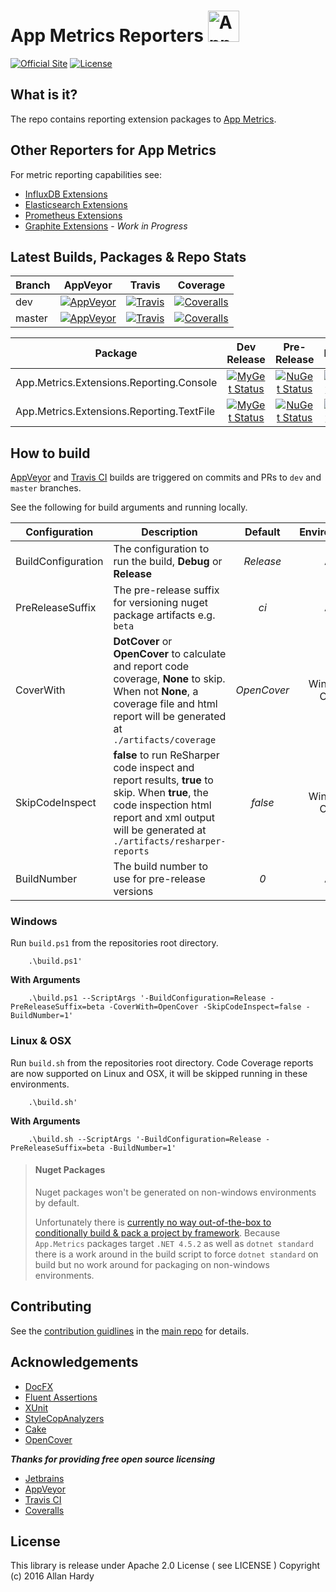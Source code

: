 # App Metrics Reporters <img src="http://app-metrics.io/logo.png" alt="App Metrics" width="50px"/> 
[![Official Site](https://img.shields.io/badge/site-appmetrics-blue.svg?style=flat-square)](http://app-metrics.io/getting-started/intro.html) [![License](https://img.shields.io/badge/License-Apache%202.0-blue.svg?style=flat-square)](https://opensource.org/licenses/Apache-2.0)

## What is it?

The repo contains reporting extension packages to [App Metrics](https://github.com/alhardy/AppMetrics).

## Other Reporters for App Metrics

For metric reporting capabilities see:

- [InfluxDB Extensions](https://github.com/alhardy/AppMetrics.Extensions.InfluxDB)
- [Elasticsearch Extensions](https://github.com/alhardy/AppMetrics.Extensions.Elasticsearch)
- [Prometheus Extensions](https://github.com/alhardy/AppMetrics.Extensions.Prometheus)
- [Graphite Extensions](https://github.com/alhardy/AppMetrics.Extensions.Graphite) - *Work in Progress*

## Latest Builds, Packages & Repo Stats

|Branch|AppVeyor|Travis|Coverage|
|------|:--------:|:--------:|:--------:|
|dev|[![AppVeyor](https://img.shields.io/appveyor/ci/alhardy/appmetrics-reporters/dev.svg?style=flat-square&label=appveyor%20build)](https://ci.appveyor.com/project/alhardy/appmetrics-reporters/branch/dev)|[![Travis](https://img.shields.io/travis/alhardy/AppMetrics.Reporters/dev.svg?style=flat-square&label=travis%20build)](https://travis-ci.org/alhardy/AppMetrics.Reporters)|[![Coveralls](https://img.shields.io/coveralls/alhardy/AppMetrics.Reporters/dev.svg?style=flat-square)](https://coveralls.io/github/alhardy/AppMetrics.Reporters?branch=dev)
|master|[![AppVeyor](https://img.shields.io/appveyor/ci/alhardy/appmetrics-reporters/master.svg?style=flat-square&label=appveyor%20build)](https://ci.appveyor.com/project/alhardy/appmetrics-reporters/branch/master)| [![Travis](https://img.shields.io/travis/alhardy/AppMetrics.Reporters/master.svg?style=flat-square&label=travis%20build)](https://travis-ci.org/AppMetrics.Reporters)| [![Coveralls](https://img.shields.io/coveralls/alhardy/AppMetrics.Reporters/master.svg?style=flat-square)](https://coveralls.io/github/alhardy/AppMetrics.Reporters?branch=master)|

|Package|Dev Release|Pre-Release|Release|
|------|:--------:|:--------:|:--------:|
|App.Metrics.Extensions.Reporting.Console|[![MyGet Status](https://img.shields.io/myget/alhardy/v/App.Metrics.Extensions.Reporting.Console.svg?style=flat-square)](https://www.myget.org/feed/alhardy/package/nuget/App.Metrics.Extensions.Reporting.Console)|[![NuGet Status](https://img.shields.io/nuget/vpre/App.Metrics.Extensions.Reporting.Console.svg?style=flat-square)](https://www.nuget.org/packages/App.Metrics.Extensions.Reporting.Console/)|[![NuGet Status](https://img.shields.io/nuget/v/App.Metrics.Extensions.Reporting.Console.svg?style=flat-square)](https://www.nuget.org/packages/App.Metrics.Extensions.Reporting.Console/)
|App.Metrics.Extensions.Reporting.TextFile|[![MyGet Status](https://img.shields.io/myget/alhardy/v/App.Metrics.Extensions.Reporting.TextFile.svg?style=flat-square)](https://www.myget.org/feed/alhardy/package/nuget/App.Metrics.Extensions.Reporting.TextFile)|[![NuGet Status](https://img.shields.io/nuget/vpre/App.Metrics.Extensions.Reporting.TextFile.svg?style=flat-square)](https://www.nuget.org/packages/App.Metrics.Extensions.Reporting.TextFile/)|[![NuGet Status](https://img.shields.io/nuget/v/App.Metrics.Extensions.Reporting.TextFile.svg?style=flat-square)](https://www.nuget.org/packages/App.Metrics.Extensions.Reporting.TextFile/)|

## How to build

[AppVeyor](https://ci.appveyor.com/project/alhardy/appmetrics-reporters/branch/master) and [Travis CI](https://travis-ci.org/alhardy/AppMetrics.Reporters) builds are triggered on commits and PRs to `dev` and `master` branches.

See the following for build arguments and running locally.

|Configuration|Description|Default|Environment|Required|
|------|--------|:--------:|:--------:|:--------:|
|BuildConfiguration|The configuration to run the build, **Debug** or **Release** |*Release*|All|Optional|
|PreReleaseSuffix|The pre-release suffix for versioning nuget package artifacts e.g. `beta`|*ci*|All|Optional|
|CoverWith|**DotCover** or **OpenCover** to calculate and report code coverage, **None** to skip. When not **None**, a coverage file and html report will be generated at `./artifacts/coverage`|*OpenCover*|Windows Only|Optional|
|SkipCodeInspect|**false** to run ReSharper code inspect and report results, **true** to skip. When **true**, the code inspection html report and xml output will be generated at `./artifacts/resharper-reports`|*false*|Windows Only|Optional|
|BuildNumber|The build number to use for pre-release versions|*0*|All|Optional|


### Windows

Run `build.ps1` from the repositories root directory.

```
	.\build.ps1'
```

**With Arguments**

```
	.\build.ps1 --ScriptArgs '-BuildConfiguration=Release -PreReleaseSuffix=beta -CoverWith=OpenCover -SkipCodeInspect=false -BuildNumber=1'
```

### Linux & OSX

Run `build.sh` from the repositories root directory. Code Coverage reports are now supported on Linux and OSX, it will be skipped running in these environments.

```
	.\build.sh'
```

**With Arguments**

```
	.\build.sh --ScriptArgs '-BuildConfiguration=Release -PreReleaseSuffix=beta -BuildNumber=1'
```

> #### Nuget Packages
> Nuget packages won't be generated on non-windows environments by default.
> 
> Unfortunately there is [currently no way out-of-the-box to conditionally build & pack a project by framework](https://github.com/dotnet/roslyn-project-system/issues/1586#issuecomment-280978851). Because `App.Metrics` packages target `.NET 4.5.2` as well as `dotnet standard` there is a work around in the build script to force `dotnet standard` on build but no work around for packaging on non-windows environments. 

## Contributing

See the [contribution guidlines](https://github.com/alhardy/AppMetrics/blob/master/CONTRIBUTING.md) in the [main repo](https://github.com/alhardy/AppMetrics) for details.

## Acknowledgements

* [DocFX](https://dotnet.github.io/docfx/)
* [Fluent Assertions](http://www.fluentassertions.com/)
* [XUnit](https://xunit.github.io/)
* [StyleCopAnalyzers](https://github.com/DotNetAnalyzers/StyleCopAnalyzers)
* [Cake](https://github.com/cake-build/cake)
* [OpenCover](https://github.com/OpenCover/opencover)

***Thanks for providing free open source licensing***

* [Jetbrains](https://www.jetbrains.com/dotnet/) 
* [AppVeyor](https://www.appveyor.com/)
* [Travis CI](https://travis-ci.org/)
* [Coveralls](https://coveralls.io/)

## License

This library is release under Apache 2.0 License ( see LICENSE ) Copyright (c) 2016 Allan Hardy
